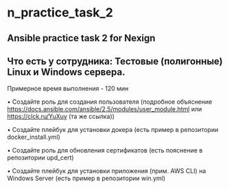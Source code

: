 # n_practice_task_2
Ansible practice task 2 for Nexign
----------------------------------
Что есть у сотрудника: Тестовые (полигонные) Linux и Windows сервера.
----------------------------------

Примерное время выполнения - 120 мин

• Создайте роль для создания пользователя (подробное объяснение https://docs.ansible.com/ansible/2.5/modules/user_module.html или https://clck.ru/YuXuy (та же ссылка))

• Создайте плейбук для установки докера (есть пример в репозитории docker_install.yml)

• Создайте роль для обновления сертификатов (есть пояснение в репозитории upd_cert)

• Создайте плейбук для установки приложения (прим. AWS CLI) на Windows Server (есть пример в репозитории win.yml)


